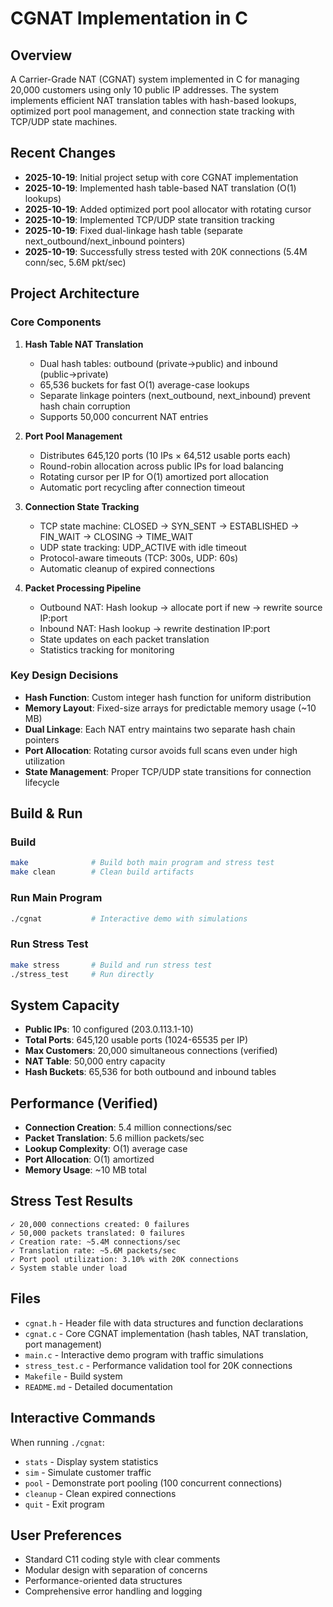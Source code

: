 # CGNAT Implementation in C

## Overview
A Carrier-Grade NAT (CGNAT) system implemented in C for managing 20,000 customers using only 10 public IP addresses. The system implements efficient NAT translation tables with hash-based lookups, optimized port pool management, and connection state tracking with TCP/UDP state machines.

## Recent Changes
- **2025-10-19**: Initial project setup with core CGNAT implementation
- **2025-10-19**: Implemented hash table-based NAT translation (O(1) lookups)
- **2025-10-19**: Added optimized port pool allocator with rotating cursor
- **2025-10-19**: Implemented TCP/UDP state transition tracking
- **2025-10-19**: Fixed dual-linkage hash table (separate next_outbound/next_inbound pointers)
- **2025-10-19**: Successfully stress tested with 20K connections (5.4M conn/sec, 5.6M pkt/sec)

## Project Architecture

### Core Components

1. **Hash Table NAT Translation**
   - Dual hash tables: outbound (private→public) and inbound (public→private)
   - 65,536 buckets for fast O(1) average-case lookups
   - Separate linkage pointers (next_outbound, next_inbound) prevent hash chain corruption
   - Supports 50,000 concurrent NAT entries

2. **Port Pool Management**
   - Distributes 645,120 ports (10 IPs × 64,512 usable ports each)
   - Round-robin allocation across public IPs for load balancing
   - Rotating cursor per IP for O(1) amortized port allocation
   - Automatic port recycling after connection timeout

3. **Connection State Tracking**
   - TCP state machine: CLOSED → SYN_SENT → ESTABLISHED → FIN_WAIT → CLOSING → TIME_WAIT
   - UDP state tracking: UDP_ACTIVE with idle timeout
   - Protocol-aware timeouts (TCP: 300s, UDP: 60s)
   - Automatic cleanup of expired connections

4. **Packet Processing Pipeline**
   - Outbound NAT: Hash lookup → allocate port if new → rewrite source IP:port
   - Inbound NAT: Hash lookup → rewrite destination IP:port
   - State updates on each packet translation
   - Statistics tracking for monitoring

### Key Design Decisions

- **Hash Function**: Custom integer hash function for uniform distribution
- **Memory Layout**: Fixed-size arrays for predictable memory usage (~10 MB)
- **Dual Linkage**: Each NAT entry maintains two separate hash chain pointers
- **Port Allocation**: Rotating cursor avoids full scans even under high utilization
- **State Management**: Proper TCP/UDP state transitions for connection lifecycle

## Build & Run

### Build
```bash
make              # Build both main program and stress test
make clean        # Clean build artifacts
```

### Run Main Program
```bash
./cgnat           # Interactive demo with simulations
```

### Run Stress Test
```bash
make stress       # Build and run stress test
./stress_test     # Run directly
```

## System Capacity

- **Public IPs**: 10 configured (203.0.113.1-10)
- **Total Ports**: 645,120 usable ports (1024-65535 per IP)
- **Max Customers**: 20,000 simultaneous connections (verified)
- **NAT Table**: 50,000 entry capacity
- **Hash Buckets**: 65,536 for both outbound and inbound tables

## Performance (Verified)

- **Connection Creation**: 5.4 million connections/sec
- **Packet Translation**: 5.6 million packets/sec
- **Lookup Complexity**: O(1) average case
- **Port Allocation**: O(1) amortized
- **Memory Usage**: ~10 MB total

## Stress Test Results

```
✓ 20,000 connections created: 0 failures
✓ 50,000 packets translated: 0 failures  
✓ Creation rate: ~5.4M connections/sec
✓ Translation rate: ~5.6M packets/sec
✓ Port pool utilization: 3.10% with 20K connections
✓ System stable under load
```

## Files

- `cgnat.h` - Header file with data structures and function declarations
- `cgnat.c` - Core CGNAT implementation (hash tables, NAT translation, port management)
- `main.c` - Interactive demo program with traffic simulations
- `stress_test.c` - Performance validation tool for 20K connections
- `Makefile` - Build system
- `README.md` - Detailed documentation

## Interactive Commands

When running `./cgnat`:
- `stats` - Display system statistics
- `sim` - Simulate customer traffic
- `pool` - Demonstrate port pooling (100 concurrent connections)
- `cleanup` - Clean expired connections
- `quit` - Exit program

## User Preferences

- Standard C11 coding style with clear comments
- Modular design with separation of concerns
- Performance-oriented data structures
- Comprehensive error handling and logging
